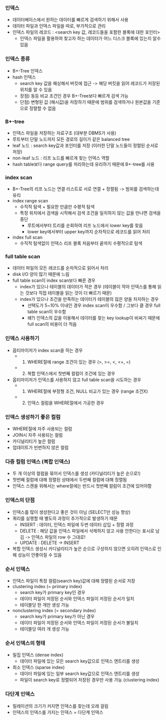 ### 인덱스
- 데이터베이스에서 원하는 데이터를 빠르게 검색하기 위해서 사용
- 데이터 파일과 인덱스 파일을 따로, 부가적으로 관리
- 인덱스 파일의 레코드 : <search key 값, 레코드들을 포함한 블록에 대한 포인터>  
  - 인덱스 파일을 활용하여 찾고자 하는 데이터가 어느 디스크 블록에 있는지 알수있음

### 인덱스 종류
- B+-Tree 인덱스
- hash 인덱스
  - search key 값을 해싱해서 버킷에 접근 -> 해당 버킷을 읽어 레코드가 저장된 위치를 알 수 있음 
  - 장점) 동등 비교 조건인 경우 B+-Tree보다 빠르게 검색 가능
  - 단점) 변형된 값 (해시값)을 저장하기 때문에 범위를 검색하거나 원본값을 기준으로 정렬할 수 없음

### B+-tree
- 인덱스 파일을 저장하는 자료구조 (대부분 DBMS가 사용)
- 루트부터 단말 노드까지 모든 경로의 길이가 같은 balanced tree
- leaf 노드 : search key값과 포인터를 저장 (이러한 단말 노드들이 정렬된 순서로 저장)
- non-leaf 노드 : 리프 노드를 빠르게 찾는 인덱스 역할
- hash table보다 range query를 처리하는데 유리하기 때문에 B+-tree를 사용

### index scan
- B+-Tree의 리프 노드는 연결 리스트로 서로 연결 + 정렬됨 -> 범위를 검색하는데 유리
- index range scan
  - 수직적 탐색 + 필요한 만큼만 수평적 탐색 
  - 특정 위치에서 검색을 시작해서 검색 조건을 일치하지 않는 값을 만나면 검색을 중단
    - 루트에서부터 트리를 순회하여 리프 노드에서 lower key를 찾음
    - lower key에서부터 upper key까지 순차적으로 레코드를 읽어 처리
- index full scan
  - 수직적 탐색없이 인덱스 리프 블록 처음부터 끝까지 수평적으로 탐색

### full table scan
- 데이터 파일의 모든 레코드를 순차적으로 읽어서 처리
- disk I/O 양이 많기 때문에 느림
- full table scan이 index scan보다 빠른 경우
  - index가 있으나 테이블의 데이터가 적은 경우 (테이블이 작아 인덱스를 통해 읽는 것보다 직접 테이블을 읽는 것이 더 빠르기 때문)
  - index가 있으나 조건을 만족하는 데이터가 테이블의 많은 양을 차지하는 경우
    - 선택도가 5~10% 이내인 경우 index scan이 우수함 / 그보다 클 경우 full table scan이 우수함
    - 왜?) 인덱스의 값을 이용해서 데이터를 찾는 key lookup이 비싸기 때문에 full scan의 비용이 더 적음
 
### 인덱스 사용하기
- 옵티마이저가 index scan을 하는 경우
  - 1) WHERE절에 range 조건이 있는 경우 (>, >=, <, <=, =)
  - 2) 복합 인덱스에서 첫번째 컬럼이 조건에 있는 경우
- 옵티마이저가 인덱스를 사용하지 않고 full table scan을 시도하는 경우
  - 1) WHERE절에 부정형 조건, NULL 비교가 있는 경우 (range 조건X)
  - 2) 인덱스 컬럼을 WHERE절에서 가공한 경우   

### 인덱스 생성하기 좋은 컬럼
- WHERE절에 자주 사용되는 컬럼
- JOIN시 자주 사용되는 컬럼
- 카디널리티가 높은 컬럼
- 업데이트가 빈번하지 않은 컬럼

### 다중 컬럼 인덱스 (복합 인덱스)
- 두 개 이상의 컬럼을 묶어서 인덱스를 생성 (카디널리티가 높은 순으로!)
- 첫번째 컬럼에 대해 정렬된 상태에서 두번째 컬럼에 대해 정렬됨
- 인덱스 스캔을 위해서는 where절에는 반드시 첫번째 컬럼이 조건에 있어야함

### 인덱스의 단점
- 인덱스를 많이 생성한다고 좋은 것이 아님 (SELECT만 성능 향상)
- 쿼리를 실행할 때 별도의 과정이 추가적으로 발생하기 때문
  - INSERT : 데이터, 인덱스 파일에 두번 데이터 삽입 + 정렬 과정
  - DELETE : 해당 값을 인덱스 파일에서 삭제하지 않고 사용 안한다는 표시로 남김 -> 인덱스 파일의 row 수 그대로!
  - UPDATE : DELETE → INSERT
- 복합 인덱스 생성시 카디널리티가 높은 순으로 구성하지 않으면 오히려 인덱스로 인해 성능이 안좋아질 수 있음

### 순서 인덱스
- 인덱스 파일이 특정 컬럼(search key)값에 대해 정렬된 순서로 저장
- clustering index (= primary index)
  - search key가 primary key인 경우
  - 데이터 파일이 저장된 순서와 인덱스 파일이 저장된 순서가 일치
  - 테이블당 한 개만 생성 가능
- nonclustering index (= secondary index)
  - search key가 primary key가 아닌 경우
  - 데이터 파일이 저장된 순서와 인덱스 파일이 저장된 순서가 불일치
  - 테이블당 여러 개 생성 가능

### 순서 인덱스의 형태
- 밀집 인덱스 (dense index)
  - 데이터 파일에 있는 모든 search key값으로 인덱스 엔트리를 생성
- 희소 인덱스 (sparse index)
  - 데이터 파일에 있는 일부 search key값으로 인덱스 엔트리를 생성 
  - 파일이 search key로 정렬되어 저장된 경우만 사용 가능 (clustering index) 

### 다단계 인덱스
- 릴레이션의 크기가 커지면 인덱스를 찾는데 오래 걸림
- 인덱스의 인덱스를 가지는 인덱스 = 다단계 인덱스

